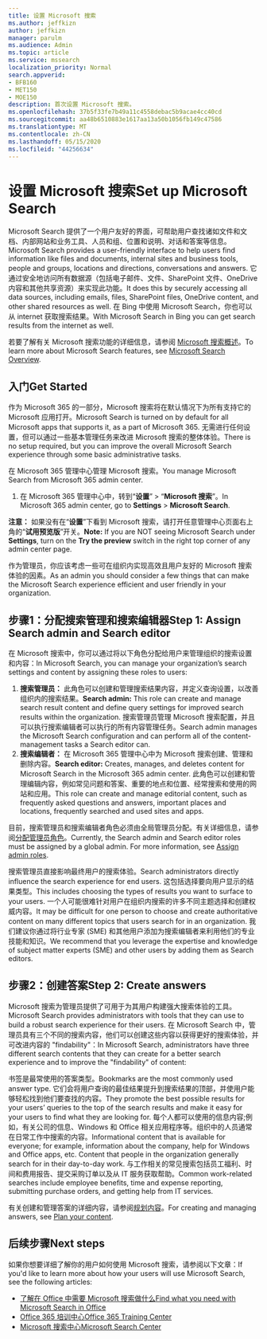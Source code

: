 ```yaml
---
title: 设置 Microsoft 搜索
ms.author: jeffkizn
author: jeffkizn
manager: parulm
ms.audience: Admin
ms.topic: article
ms.service: mssearch
localization_priority: Normal
search.appverid:
- BFB160
- MET150
- MOE150
description: 首次设置 Microsoft 搜索。
ms.openlocfilehash: 37b5f33fe7b49a11c4558debac5b9acae4cc40cd
ms.sourcegitcommit: aa48b6510883e1617aa13a50b1056fb149c47586
ms.translationtype: MT
ms.contentlocale: zh-CN
ms.lasthandoff: 05/15/2020
ms.locfileid: "44256634"
---
```

# <a name="set-up-microsoft-search"></a><span data-ttu-id="a272f-103">设置 Microsoft 搜索</span><span class="sxs-lookup"><span data-stu-id="a272f-103">Set up Microsoft Search</span></span>

<span data-ttu-id="a272f-104">Microsoft Search 提供了一个用户友好的界面，可帮助用户查找诸如文件和文档、内部网站和业务工具、人员和组、位置和说明、对话和答案等信息。</span><span class="sxs-lookup"><span data-stu-id="a272f-104">Microsoft Search provides a user-friendly interface to help users find information like files and documents, internal sites and business tools, people and groups, locations and directions, conversations and answers.</span></span> <span data-ttu-id="a272f-105">它通过安全地访问所有数据源（包括电子邮件、文件、SharePoint 文件、OneDrive 内容和其他共享资源）来实现此功能。</span><span class="sxs-lookup"><span data-stu-id="a272f-105">It does this by securely accessing all data sources, including emails, files, SharePoint files, OneDrive content, and other shared resources as well.</span></span> <span data-ttu-id="a272f-106">在 Bing 中使用 Microsoft Search，你也可以从 internet 获取搜索结果。</span><span class="sxs-lookup"><span data-stu-id="a272f-106">With Microsoft Search in Bing you can get search results from the internet as well.</span></span>

<span data-ttu-id="a272f-107">若要了解有关 Microsoft 搜索功能的详细信息，请参阅 [Microsoft 搜索概述](overview-microsoft-search.md)。</span><span class="sxs-lookup"><span data-stu-id="a272f-107">To learn more about Microsoft Search features, see [Microsoft Search Overview](overview-microsoft-search.md).</span></span>

## <a name="get-started"></a><span data-ttu-id="a272f-108">入门</span><span class="sxs-lookup"><span data-stu-id="a272f-108">Get Started</span></span>

<span data-ttu-id="a272f-109">作为 Microsoft 365 的一部分，Microsoft 搜索将在默认情况下为所有支持它的 Microsoft 应用打开。</span><span class="sxs-lookup"><span data-stu-id="a272f-109">Microsoft Search is turned on by default for all Microsoft apps that supports it, as a part of Microsoft 365.</span></span> <span data-ttu-id="a272f-110">无需进行任何设置，但可以通过一些基本管理任务来改进 Microsoft 搜索的整体体验。</span><span class="sxs-lookup"><span data-stu-id="a272f-110">There is no setup required, but you can improve the overall Microsoft Search experience through some basic administrative tasks.</span></span>

<span data-ttu-id="a272f-111">在 Microsoft 365 管理中心管理 Microsoft 搜索。</span><span class="sxs-lookup"><span data-stu-id="a272f-111">You manage Microsoft Search from Microsoft 365 admin center.</span></span>

1. <span data-ttu-id="a272f-112">在 Microsoft 365 管理中心中，转到“**设置**” > “**Microsoft 搜索**”。</span><span class="sxs-lookup"><span data-stu-id="a272f-112">In Microsoft 365 admin center, go to **Settings** > **Microsoft Search**.</span></span>

<span data-ttu-id="a272f-113">**注意：** 如果没有在“**设置**”下看到 Microsoft 搜索，请打开任意管理中心页面右上角的“**试用预览版**”开关。</span><span class="sxs-lookup"><span data-stu-id="a272f-113">**Note:** If you are NOT seeing Microsoft Search under **Settings**, turn on the **Try the preview** switch in the right top corner of any admin center page.</span></span>

<span data-ttu-id="a272f-114">作为管理员，你应该考虑一些可在组织内实现高效且用户友好的 Microsoft 搜索体验的因素。</span><span class="sxs-lookup"><span data-stu-id="a272f-114">As an admin you should consider a few things that can make the Microsoft Search experience efficient and user friendly in your organization.</span></span>

## <a name="step-1-assign-search-admin-and-search-editor"></a><span data-ttu-id="a272f-115">步骤1：分配搜索管理和搜索编辑器</span><span class="sxs-lookup"><span data-stu-id="a272f-115">Step 1: Assign Search admin and Search editor</span></span>

<span data-ttu-id="a272f-116">在 Microsoft 搜索中，你可以通过将以下角色分配给用户来管理组织的搜索设置和内容：</span><span class="sxs-lookup"><span data-stu-id="a272f-116">In Microsoft Search, you can manage your organization’s search settings and content by assigning these roles to users:</span></span>

1. <span data-ttu-id="a272f-117">**搜索管理员：** 此角色可以创建和管理搜索结果内容，并定义查询设置，以改善组织内的搜索结果。</span><span class="sxs-lookup"><span data-stu-id="a272f-117">**Search admin:** This role can create and manage search result content and define query settings for improved search results within the organization.</span></span> <span data-ttu-id="a272f-118">搜索管理员管理 Microsoft 搜索配置，并且可以执行搜索编辑者可以执行的所有内容管理任务。</span><span class="sxs-lookup"><span data-stu-id="a272f-118">Search admin manages the Microsoft Search configuration and can perform all of the content-management tasks a Search editor can.</span></span>
2. <span data-ttu-id="a272f-119">**搜索编辑者：** 在 Microsoft 365 管理中心中为 Microsoft 搜索创建、管理和删除内容。</span><span class="sxs-lookup"><span data-stu-id="a272f-119">**Search editor:** Creates, manages, and deletes content for Microsoft Search in the Microsoft 365 admin center.</span></span> <span data-ttu-id="a272f-120">此角色可以创建和管理编辑内容，例如常见问题和答案、重要的地点和位置、经常搜索和使用的网站和应用。</span><span class="sxs-lookup"><span data-stu-id="a272f-120">This role can create and manage editorial content, such as frequently asked questions and answers, important places and locations, frequently searched and used sites and apps.</span></span>

<span data-ttu-id="a272f-121">目前，搜索管理员和搜索编辑者角色必须由全局管理员分配。有关详细信息，请参阅[分配管理员角色](https://docs.microsoft.com/office365/admin/add-users/assign-admin-roles?view=o365-worldwide)。</span><span class="sxs-lookup"><span data-stu-id="a272f-121">Currently, the Search admin and Search editor roles must be assigned by a global admin. For more information, see [Assign admin roles](https://docs.microsoft.com/office365/admin/add-users/assign-admin-roles?view=o365-worldwide).</span></span>

<span data-ttu-id="a272f-122">搜索管理员直接影响最终用户的搜索体验。</span><span class="sxs-lookup"><span data-stu-id="a272f-122">Search administrators directly influence the search experience for end users.</span></span> <span data-ttu-id="a272f-123">这包括选择要向用户显示的结果类型。</span><span class="sxs-lookup"><span data-stu-id="a272f-123">This includes choosing the types of results you want to surface to your users.</span></span> <span data-ttu-id="a272f-124">一个人可能很难针对用户在组织内搜索的许多不同主题选择和创建权威内容。</span><span class="sxs-lookup"><span data-stu-id="a272f-124">It may be difficult for one person to choose and create authoritative content on many different topics that users search for in an organization.</span></span> <span data-ttu-id="a272f-125">我们建议你通过将行业专家 (SME) 和其他用户添加为搜索编辑者来利用他们的专业技能和知识。</span><span class="sxs-lookup"><span data-stu-id="a272f-125">We recommend that you leverage the expertise and knowledge of subject matter experts (SME) and other users by adding them as Search editors.</span></span>

## <a name="step-2-create-answers"></a><span data-ttu-id="a272f-126">步骤2：创建答案</span><span class="sxs-lookup"><span data-stu-id="a272f-126">Step 2: Create answers</span></span>

<span data-ttu-id="a272f-127">Microsoft 搜索为管理员提供了可用于为其用户构建强大搜索体验的工具。</span><span class="sxs-lookup"><span data-stu-id="a272f-127">Microsoft Search provides administrators with tools that they can use to build a robust search experience for their users.</span></span> <span data-ttu-id="a272f-128">在 Microsoft Search 中，管理员具有三个不同的搜索内容，他们可以创建这些内容以获得更好的搜索体验，并可改进内容的 "findability"：</span><span class="sxs-lookup"><span data-stu-id="a272f-128">In Microsoft Search, administrators have three different search contents that they can create for a better search experience and to improve the "findability" of content:</span></span>

<span data-ttu-id="a272f-129">书签是最常使用的答案类型。</span><span class="sxs-lookup"><span data-stu-id="a272f-129">Bookmarks are the most commonly used answer type.</span></span> <span data-ttu-id="a272f-130">它们会将用户查询的最佳结果提升到搜索结果的顶部，并使用户能够轻松找到他们要查找的内容。</span><span class="sxs-lookup"><span data-stu-id="a272f-130">They promote the best possible results for your users’ queries to the top of the search results and make it easy for your users to find what they are looking for.</span></span>
<span data-ttu-id="a272f-131">每个人都可以使用的信息内容;例如，有关公司的信息、Windows 和 Office 相关应用程序等。组织中的人员通常在日常工作中搜索的内容。</span><span class="sxs-lookup"><span data-stu-id="a272f-131">Informational content that is available for everyone; for example, information about the company, help for Windows and Office apps, etc. Content that people in the organization generally search for in their day-to-day work.</span></span> <span data-ttu-id="a272f-132">与工作相关的常见搜索包括员工福利、时间和费用报告、提交采购订单以及从 IT 服务获取帮助。</span><span class="sxs-lookup"><span data-stu-id="a272f-132">Common work-related searches include employee benefits, time and expense reporting, submitting purchase orders, and getting help from IT services.</span></span>

<span data-ttu-id="a272f-133">有关创建和管理答案的详细内容，请参阅[规划内容](plan-your-content.md)。</span><span class="sxs-lookup"><span data-stu-id="a272f-133">For creating and managing answers, see [Plan your content](plan-your-content.md).</span></span>

## <a name="next-steps"></a><span data-ttu-id="a272f-134">后续步骤</span><span class="sxs-lookup"><span data-stu-id="a272f-134">Next steps</span></span>

<span data-ttu-id="a272f-135">如果你想要详细了解你的用户如何使用 Microsoft 搜索，请参阅以下文章：</span><span class="sxs-lookup"><span data-stu-id="a272f-135">If you'd like to learn more about how your users will use Microsoft Search, see the following articles:</span></span>

- [<span data-ttu-id="a272f-136">了解在 Office 中需要 Microsoft 搜索做什么</span><span class="sxs-lookup"><span data-stu-id="a272f-136">Find what you need with Microsoft Search in Office</span></span>](https://support.office.com/article/find-what-you-need-with-microsoft-search-in-office-2457d4d8-48a8-4ad4-ab89-5a0657aa8446)
- [<span data-ttu-id="a272f-137">Office 365 培训中心</span><span class="sxs-lookup"><span data-stu-id="a272f-137">Office 365 Training Center</span></span>](https://support.office.com/office-training-center)
- [<span data-ttu-id="a272f-138">Microsoft 搜索中心</span><span class="sxs-lookup"><span data-stu-id="a272f-138">Microsoft Search Center</span></span>](https://support.office.com/article/-working-title-microsoft-search-center-b8bf5a2c-7515-40a9-9a6a-b8ed382c86bc)
